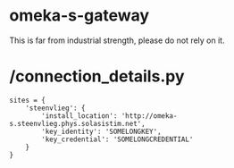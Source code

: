 # omeka-s-gateway

This is far from industrial strength, please do not rely on it.

# /connection_details.py

    sites = {
        'steenvlieg': {
            'install_location': 'http://omeka-s.steenvlieg.phys.solasistim.net',
            'key_identity': 'SOMELONGKEY',
            'key_credential': 'SOMELONGCREDENTIAL'
        }
    }
